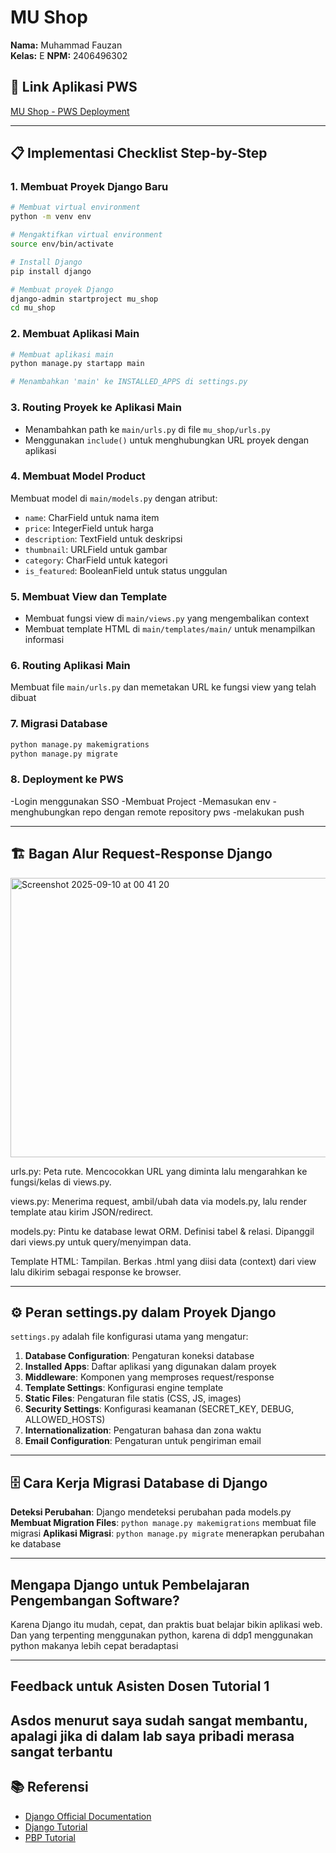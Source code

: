 # MU Shop

**Nama:** Muhammad Fauzan  
**Kelas:** E
**NPM:** 2406496302

## 🔗 Link Aplikasi PWS
[MU Shop - PWS Deployment](https://muhammad-fauzan44-mushop.pbp.cs.ui.ac.id/)

---

## 📋 Implementasi Checklist Step-by-Step

### 1. Membuat Proyek Django Baru
```bash
# Membuat virtual environment
python -m venv env

# Mengaktifkan virtual environment
source env/bin/activate 

# Install Django
pip install django

# Membuat proyek Django
django-admin startproject mu_shop
cd mu_shop
```

### 2. Membuat Aplikasi Main
```bash
# Membuat aplikasi main
python manage.py startapp main

# Menambahkan 'main' ke INSTALLED_APPS di settings.py
```

### 3. Routing Proyek ke Aplikasi Main
- Menambahkan path ke `main/urls.py` di file `mu_shop/urls.py`
- Menggunakan `include()` untuk menghubungkan URL proyek dengan aplikasi

### 4. Membuat Model Product
Membuat model di `main/models.py` dengan atribut:
- `name`: CharField untuk nama item
- `price`: IntegerField untuk harga
- `description`: TextField untuk deskripsi
- `thumbnail`: URLField untuk gambar
- `category`: CharField untuk kategori
- `is_featured`: BooleanField untuk status unggulan

### 5. Membuat View dan Template
- Membuat fungsi view di `main/views.py` yang mengembalikan context
- Membuat template HTML di `main/templates/main/` untuk menampilkan informasi

### 6. Routing Aplikasi Main
Membuat file `main/urls.py` dan memetakan URL ke fungsi view yang telah dibuat

### 7. Migrasi Database
```bash
python manage.py makemigrations
python manage.py migrate
```

### 8. Deployment ke PWS
-Login menggunakan SSO
-Membuat Project
-Memasukan env
-menghubungkan repo dengan remote repository pws
-melakukan push

---

## 🏗️ Bagan Alur Request-Response Django

<img width="1132" height="447" alt="Screenshot 2025-09-10 at 00 41 20" src="https://github.com/user-attachments/assets/e729ee72-3ec3-41a2-9b46-50852f773fc8" />

urls.py: Peta rute. Mencocokkan URL yang diminta lalu mengarahkan ke fungsi/kelas di views.py.

views.py: Menerima request, ambil/ubah data via models.py, lalu render template atau kirim JSON/redirect.

models.py: Pintu ke database lewat ORM. Definisi tabel & relasi. Dipanggil dari views.py untuk query/menyimpan data.

Template HTML: Tampilan. Berkas .html yang diisi data (context) dari view lalu dikirim sebagai response ke browser.

---

## ⚙️ Peran settings.py dalam Proyek Django

`settings.py` adalah file konfigurasi utama yang mengatur:

1. **Database Configuration**: Pengaturan koneksi database
2. **Installed Apps**: Daftar aplikasi yang digunakan dalam proyek
3. **Middleware**: Komponen yang memproses request/response
4. **Template Settings**: Konfigurasi engine template
5. **Static Files**: Pengaturan file statis (CSS, JS, images)
6. **Security Settings**: Konfigurasi keamanan (SECRET_KEY, DEBUG, ALLOWED_HOSTS)
7. **Internationalization**: Pengaturan bahasa dan zona waktu
8. **Email Configuration**: Pengaturan untuk pengiriman email

---

## 🗄️ Cara Kerja Migrasi Database di Django
**Deteksi Perubahan**: Django mendeteksi perubahan pada models.py
**Membuat Migration Files**: `python manage.py makemigrations` membuat file migrasi
**Aplikasi Migrasi**: `python manage.py migrate` menerapkan perubahan ke database

---

## Mengapa Django untuk Pembelajaran Pengembangan Software?
Karena Django itu mudah, cepat, dan praktis buat belajar bikin aplikasi web. Dan yang terpenting menggunakan python, karena di ddp1 menggunakan python makanya lebih cepat beradaptasi

---

## Feedback untuk Asisten Dosen Tutorial 1
Asdos menurut saya sudah sangat membantu, apalagi jika di dalam lab saya pribadi merasa sangat terbantu
---

## 📚 Referensi
- [Django Official Documentation](https://docs.djangoproject.com/)
- [Django Tutorial](https://docs.djangoproject.com/en/stable/intro/tutorial01/)
- [PBP Tutorial](https://pbp-fasilkom-ui.github.io/ganjil-2026/)
